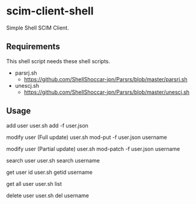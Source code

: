 # scim-client-shell

Simple Shell SCIM Client.

## Requirements
This shell script needs these shell scripts.

 * parsrj.sh
   * https://github.com/ShellShoccar-jpn/Parsrs/blob/master/parsrj.sh
 * unescj.sh
   * https://github.com/ShellShoccar-jpn/Parsrs/blob/master/unescj.sh

## Usage

add user
    user.sh add -f user.json

modify user (Full update)
    user.sh mod-put -f user.json username

modify user (Partial update)
    user.sh mod-patch -f user.json username

search user
    user.sh search username

get user id
    user.sh getid username

get all user
    user.sh list

delete user
    user.sh del username

